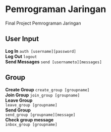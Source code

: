 # Pemrograman Jaringan
Final Project Pemrograman Jaringan

## User Input
**Log In**
`
    auth [username][password]
`  
**Log Out**
`
    logout
`  
**Send Messages**
`
    send [usernameto][messages]
`  

## Group
**Create Group** 
`
    create_group [groupname]
`  
**Join Group** 
`
    join_group [groupname]
`  
**Leave Group**  
`
    leave_group [groupname]
`  
**Send Group**  
`
    send_group [groupname][message]
`  
**Check group message**  
`
    inbox_group [groupname]
`

